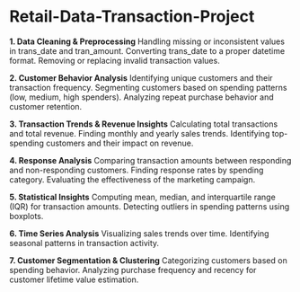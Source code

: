 # Retail-Data-Transaction-Project

**1. Data Cleaning & Preprocessing**
Handling missing or inconsistent values in trans_date and tran_amount.
Converting trans_date to a proper datetime format.
Removing or replacing invalid transaction values.

**2. Customer Behavior Analysis**
Identifying unique customers and their transaction frequency.
Segmenting customers based on spending patterns (low, medium, high spenders).
Analyzing repeat purchase behavior and customer retention.

**3. Transaction Trends & Revenue Insights**
Calculating total transactions and total revenue.
Finding monthly and yearly sales trends.
Identifying top-spending customers and their impact on revenue.

**4. Response Analysis**
Comparing transaction amounts between responding and non-responding customers.
Finding response rates by spending category.
Evaluating the effectiveness of the marketing campaign.

**5. Statistical Insights**
Computing mean, median, and interquartile range (IQR) for transaction amounts.
Detecting outliers in spending patterns using boxplots.

**6. Time Series Analysis**
Visualizing sales trends over time.
Identifying seasonal patterns in transaction activity.

**7. Customer Segmentation & Clustering**
Categorizing customers based on spending behavior.
Analyzing purchase frequency and recency for customer lifetime value estimation.
